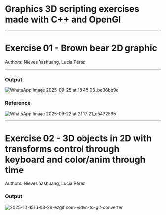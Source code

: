 # Graphics 3D scripting exercises made with C++ and OpenGl

---------------------

# Exercise 01 - Brown bear 2D graphic 
Authors: Nieves Yashuang, Lucía Pérez 

---------------------

### Output ###
![WhatsApp Image 2025-09-25 at 18 45 03_be06bb9e](https://github.com/user-attachments/assets/31d7700e-bdec-45a7-bde4-4c4ba9221c30)

### Reference ###
![WhatsApp Image 2025-09-22 at 21 17 21_c5472595](https://github.com/user-attachments/assets/12236be1-7ddb-4d8d-8fe7-ea45a5062192)

---------------------


# Exercise 02 - 3D objects in 2D with transforms control through keyboard and color/anim through time
Authors: Nieves Yashuang, Lucía Pérez 


### Output ###
![2025-10-1516-03-29-ezgif com-video-to-gif-converter](https://github.com/user-attachments/assets/cdcc818f-e52a-459d-8ca9-65ee083d4f53)


